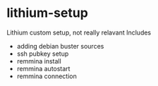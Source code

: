 # lithium-setup
Lithium custom setup, not really relavant
Includes
- adding debian buster sources
- ssh pubkey setup
- remmina install
- remmina autostart
- remmina connection
